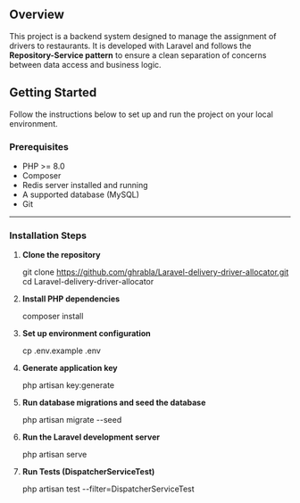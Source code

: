 
## Overview

This project is a backend system designed to manage the assignment of drivers to restaurants. It is developed with Laravel and follows the **Repository-Service pattern** to ensure a clean separation of concerns between data access and business logic.

## Getting Started

Follow the instructions below to set up and run the project on your local environment.

### Prerequisites

-   PHP >= 8.0
-   Composer
-   Redis server installed and running
-   A supported database (MySQL)
-   Git

---

### Installation Steps

1. **Clone the repository**

    git clone https://github.com/ghrabla/Laravel-delivery-driver-allocator.git
    cd Laravel-delivery-driver-allocator

2. **Install PHP dependencies**

    composer install

3. **Set up environment configuration**

    cp .env.example .env

4. **Generate application key**

    php artisan key:generate

5. **Run database migrations and seed the database**

    php artisan migrate --seed

6. **Run the Laravel development server**

    php artisan serve

7. **Run Tests (DispatcherServiceTest)**

    php artisan test --filter=DispatcherServiceTest
